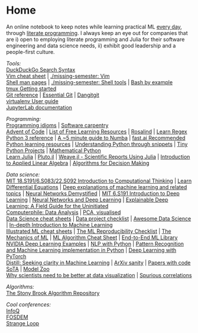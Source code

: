 # Home

An online notebook to keep notes while learning practical ML [every day](https://youtu.be/t2V2kf2gNnI?t=2102), through [literate programming](http://literateprogramming.com/index.html). I always keep an eye out for companies that are i) open to employing literate programming and Julia for their software engineering and data science needs, ii) exhibit good leadership and a people-first culture.  

_Tools:_  
[DuckDuckGo Search Syntax](https://help.duckduckgo.com/duckduckgo-help-pages/results/syntax/)  
[Vim cheat sheet](https://vim.rtorr.com/) | [./missing-semester: Vim](https://missing.csail.mit.edu/2020/editors/)  
[Shell man pages](https://explainshell.com/) | [./missing-semester: Shell tools](https://missing.csail.mit.edu/2020/shell-tools/) | [Bash by example](http://matt.might.net/articles/bash-by-example/)  
[tmux Getting started](https://github.com/tmux/tmux/wiki/Getting-Started)  
[Git reference](https://git-scm.com/docs) | [Essential Git](https://www.programming-books.io/essential/git/) | [Dangitgit](https://dangitgit.com/)  
[virtualenv User guide](https://virtualenv.pypa.io/en/stable/user_guide.html)  
[JupyterLab documentation](https://jupyterlab.readthedocs.io/en/stable/)

_Programming:_  
[Programming idioms](https://www.programming-idioms.org/) | [Software carpentry](https://software-carpentry.org/lessons/)  
[Advent of Code](https://adventofcode.com) | [List of Free Learning Resources](https://ebookfoundation.github.io/free-programming-books/) | [Rosalind](http://rosalind.info/problems/list-view/) | [Learn Regex](https://github.com/ziishaned/learn-regex)  
[Python 3 reference](https://perso.limsi.fr/pointal/python:memento) | [A ~5 minute guide to Numba](https://numba.pydata.org/numba-doc/latest/user/5minguide.html) | [fast.ai Recommended Python learning resources](https://forums.fast.ai/t/recommended-python-learning-resources/26888) | [Understanding Python through snippets](https://github.com/satwikkansal/wtfpython/blob/master/README.md) | [Tiny Python Projects](http://tinypythonprojects.com/) | [Mathematical Python](https://www.math.ubc.ca/~pwalls/math-python/)  
[Learn Julia](https://julialang.org/learning/) | [Pluto.jl](https://github.com/fonsp/Pluto.jl) | [Weave.jl - Scientific Reports Using Julia](http://weavejl.mpastell.com/stable/) | [Introduction to Applied Linear Algebra](http://vmls-book.stanford.edu/vmls-julia-companion.pdf) | [Algorithms for Decision Making](https://algorithmsbook.com/)   


_Data science:_  
[MIT 18.S191/6.S083/22.S092 Introduction to Computational Thinking](https://computationalthinking.mit.edu/Spring21/) | [Learn Differential Equations](http://ocw.mit.edu/RES-18-009F15) | [Deep explanations of machine learning and related topics](https://explained.ai/) | [Neural Networks Demystified](https://www.youtube.com/playlist?list=PLiaHhY2iBX9hdHaRr6b7XevZtgZRa1PoU) | [MIT 6.S191 Introduction to Deep Learning](http://introtodeeplearning.com/) | [Neural Networks and Deep Learning](http://neuralnetworksanddeeplearning.com/) | [Explainable Deep Learning: A Field Guide for the Uninitiated](https://arxiv.org/abs/2004.14545)  
[Computerphile: Data Analysis](https://www.youtube.com/playlist?list=PLzH6n4zXuckpfMu_4Ff8E7Z1behQks5ba) | [PCA, visualised](https://notsquirrel.com/pca/)  
[Data Science cheat sheets](https://github.com/FavioVazquez/ds-cheatsheets) | [Data project checklist](https://www.fast.ai/2020/01/07/data-questionnaire/) | [Awesome Data Science](https://github.com/academic/awesome-datascience) | [In-depth Introduction to Machine Learning](https://www.dataschool.io/15-hours-of-expert-machine-learning-videos/)  
[Illustrated ML cheat sheets](https://stanford.edu/~shervine/teaching/cs-229/) | [The ML Reproducibility Checklist](https://www.cs.mcgill.ca/~jpineau/ReproducibilityChecklist.pdf) | [The Mechanics of ML](https://mlbook.explained.ai/) | [ML Algorithm Cheat Sheet](https://aka.ms/mlcheatsheet) | [End-to-End ML Library](https://e2eml.school/blog.html)  
[NVIDIA Deep Learning Examples](https://github.com/NVIDIA/DeepLearningExamples) | [NLP with Python](https://github.com/susanli2016/NLP-with-Python) | [Pattern Recognition and Machine Learning implementation in Python](https://github.com/ctgk/PRML) | [Deep Learning with PyTorch](https://www.youtube.com/playlist?list=PLWKjhJtqVAbm3T2Eq1_KgloC7ogdXxdRa)  
[Distill: Seeking clarity in Machine Learning](https://distill.pub/) | [ArXiv sanity](http://www.arxiv-sanity.com/) | [Papers with code SoTA](https://paperswithcode.com/sota) | [Model Zoo](https://modelzoo.co/)  
[Why scientists need to be better at data visualization](https://www.knowablemagazine.org/article/mind/2019/science-data-visualization) | [Spurious correlations](http://tylervigen.com/spurious-correlations)

_Algorithms:_  
[The Stony Brook Algorithm Repository](http://algorist.com/algorist.html)

_Cool conferences:_  
[InfoQ](https://www.infoq.com/transcripts/presentations/)  
[FOSDEM](https://video.fosdem.org/)  
[Strange Loop](https://thestrangeloop.com/)
